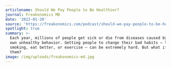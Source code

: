```yaml
---
articlename: Should We Pay People to Be Healthier?
journal: Freakonomics MD
date: '2022-01-20'
source: 'https://freakonomics.com/podcast/should-we-pay-people-to-be-healthier/'
spotlight: true
summary: >-
  Each year, millions of people get sick or die from diseases caused by their
  own unhealthy behavior. Getting people to change their bad habits – to quit
  smoking, eat better, or exercise – can be extremely hard. But what if we paid
  them?
image: /img/uploads/freakonomics-md.jpg
---
```


